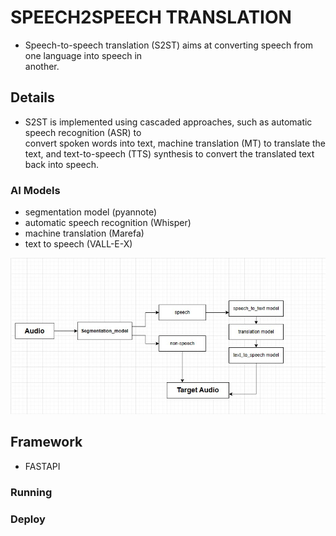 # SPEECH2SPEECH TRANSLATION 
 - Speech-to-speech translation (S2ST) aims at converting speech from one language into speech in    
   another.

## Details
 - S2ST is implemented using cascaded approaches, such as  automatic speech recognition (ASR) to  
   convert spoken words into text, machine translation (MT) to translate the text, and text-to-speech (TTS) synthesis to convert the translated text back into  speech. 

### AI Models
- segmentation model (pyannote)
- automatic speech recognition (Whisper)
- machine translation (Marefa)
- text to speech (VALL-E-X)

![S2ST](s2s_process.jpg)

## Framework 
- FASTAPI

### Running

### Deploy

  




